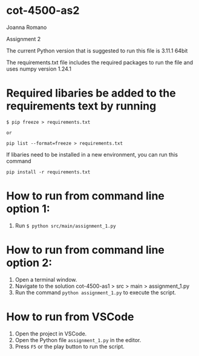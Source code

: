 # cot-4500-as2

Joanna Romano

Assignment 2

The current Python version that is suggested to run this file is 3.11.1 64bit

The requirements.txt file includes the required packages to run the file
and uses numpy version 1.24.1

# Required libaries be added to the requirements text by running 
    $ pip freeze > requirements.txt
    
    or
    
    pip list --format=freeze > requirements.txt

If libaries need to be installed in a new environment, you can run this command 

    pip install -r requirements.txt

# How to run from command line option 1:
1. Run `$ python src/main/assignment_1.py`

# How to run from command line option 2:
1. Open a terminal window.
2. Navigate to the solution cot-4500-as1 > src > main > assignment_1.py
3. Run the command `python assignment_1.py` to execute the script.

# How to run from VSCode
1. Open the project in VSCode.
2. Open the Python file  `assignment_1.py` in the editor.
3. Press `F5` or the play button to run the script.
